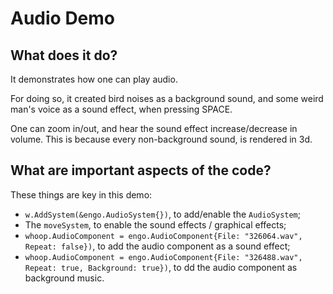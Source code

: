 # Audio Demo

## What does it do?
It demonstrates how one can play audio. 

For doing so, it created bird noises as a background sound, and some weird man's voice as a sound effect, when pressing SPACE.   

One can zoom in/out, and hear the sound effect increase/decrease in volume. This is because every non-background sound, is rendered in 3d. 

## What are important aspects of the code?
These things are key in this demo:

* `w.AddSystem(&engo.AudioSystem{})`, to add/enable the `AudioSystem`;
* The `moveSystem`, to enable the sound effects / graphical effects;
* `whoop.AudioComponent = engo.AudioComponent{File: "326064.wav", Repeat: false})`, to add the audio component as a sound effect;
* `whoop.AudioComponent = engo.AudioComponent{File: "326488.wav", Repeat: true, Background: true})`, to dd the audio component as background music.
